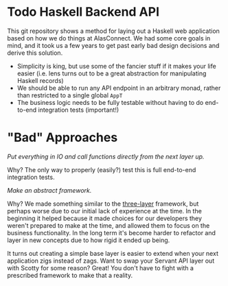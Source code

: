 # Todo Haskell Backend API

This git repository shows a method for laying out a Haskell web application based on how we do things at AlasConnect. We had some core goals in mind, and it took us a few years to get past early bad design decisions and derive this solution.

- Simplicity is king, but use some of the fancier stuff if it makes your life easier (i.e. lens turns out to be a great abstraction for manipulating Haskell records)
- We should be able to run any API endpoint in an arbitrary monad, rather than restricted to a single global `AppT`
- The business logic needs to be fully testable without having to do end-to-end integration tests (important!)

# "Bad" Approaches

*Put everything in IO and call functions directly from the next layer up.*

Why? The only way to properly (easily?) test this is full end-to-end integration tests.

*Make an abstract framework.*

Why? We made something similar to the [three-layer](https://github.com/Holmusk/three-layer) framework, but perhaps worse due to our initial lack of experience at the time. In the beginning it helped because it made choices for our developers they weren't prepared to make at the time, and allowed them to focus on the business functionality. In the long term it's become harder to refactor and layer in new concepts due to how rigid it ended up being.

It turns out creating a simple base layer is easier to extend when your next application zigs instead of zags. Want to swap your Servant API layer out with Scotty for some reason? Great! You don't have to fight with a prescribed framework to make that a reality.
